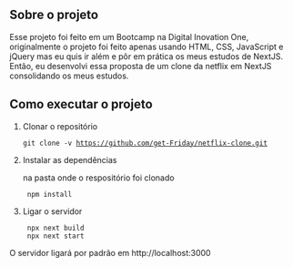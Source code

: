 ## Sobre o projeto

Esse projeto foi feito em um Bootcamp na Digital Inovation One, originalmente o projeto foi feito apenas usando HTML, CSS, JavaScript e jQuery mas eu quis ir além e pôr em prática os meus estudos de NextJS. Então, eu desenvolvi essa proposta de um clone da netflix em NextJS consolidando os meus estudos.

## Como executar o projeto

1. Clonar o repositório

    <code>git clone -v https://github.com/get-Friday/netflix-clone.git</code>

2. Instalar as dependências

    na pasta onde o respositório foi clonado

    <code> npm install </code>

3. Ligar o servidor

    <code> npx next build </code><br>
    <code> npx next start </code>

O servidor ligará por padrão em http://localhost:3000